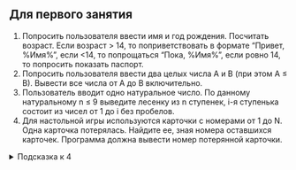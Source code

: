 ## Для первого занятия

1. Попросить пользователя ввести имя и год рождения. Посчитать возраст. Если возраст > 14, то поприветствовать в формате “Привет, %Имя%”, если <14, то попрощаться “Пока, %Имя%”, если ровно 14, то попросить показать паспорт.
2. Попросить пользователя ввести два целых числа A и B (при этом A ≤ B). Вывести все числа от A до B включительно.
3. Пользователь вводит одно натуральное число. По данному натуральному n ≤ 9 выведите лесенку из n ступенек, i-я ступенька состоит из чисел от 1 до i без пробелов.
4. Для настольной игры используются карточки с номерами от 1 до N. Одна карточка потерялась. Найдите ее, зная номера оставшихся карточек. Программа должна вывести номер потерянной карточки.
<details><summary>Подсказка к 4</summary>
Подсказка, использовать метод split() - чтобы строку разбить по пробелам на числа. Узнать как посмотреть размер списка. Можно ли список отсортировать?!
</details>
